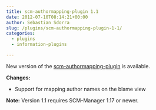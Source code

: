 ```yaml
---
title: scm-authormapping-plugin 1.1
date: 2012-07-10T08:14:21+00:00
author: Sebastian Sdorra
slug: /plugins/scm-authormapping-plugin-1-1/
categories:
  - plugins
  - information-plugins

---
```

New version of the [scm-authormapping-plugin](https://github.com/scm-manager/scm-authormapping-plugin) is available.

**Changes:**

- Support for mapping author names on the blame view

**Note:** Version 1.1 requires SCM-Manager 1.17 or newer.

